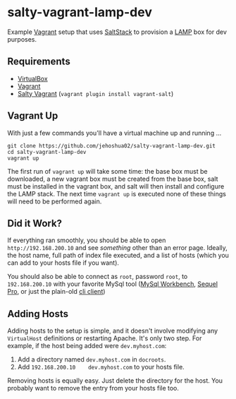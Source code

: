 # salty-vagrant-lamp-dev

Example [Vagrant](http://docs.vagrantup.com/v2/why-vagrant/index.html) setup that uses [SaltStack](http://docs.saltstack.com/) to provision a [LAMP](http://en.wikipedia.org/wiki/LAMP_%28software_bundle%29) box for dev purposes.


## Requirements

+ [VirtualBox](https://www.virtualbox.org/wiki/Downloads)
+ [Vagrant](http://downloads.vagrantup.com/)
+ [Salty Vagrant](https://github.com/saltstack/salty-vagrant) (`vagrant plugin install vagrant-salt`)


## Vagrant Up

With just a few commands you'll have a virtual machine up and running ...

```shell
git clone https://github.com/jehoshua02/salty-vagrant-lamp-dev.git
cd salty-vagrant-lamp-dev
vagrant up
```

The first run of `vagrant up` will take some time: the base box must be downloaded, a new vagrant box must be created 
from the base box, salt must be installed in the vagrant box, and salt will then install and configure the LAMP stack. 
The next time `vagrant up` is executed none of these things will need to be performed again.


## Did it Work?

If everything ran smoothly, you should be able to open `http://192.168.200.10` and see *something* other than an error 
page. Ideally, the host name, full path of index file executed, and a list of hosts (which you can add to your hosts 
file if you want).

You should also be able to connect as `root`, password `root`, to `192.168.200.10` with your favorite MySql tool ([MySql Workbench](http://www.mysql.com/products/workbench/), [Sequel Pro](http://www.sequelpro.com/), or just the plain-old [cli client](http://dev.mysql.com/doc/refman/5.5/en/mysql.html))


## Adding Hosts

Adding hosts to the setup is simple, and it doesn't involve modifying any `VirtualHost` definitions or restarting
Apache. It's only two step. For example, if the host being added were `dev.myhost.com`:

1. Add a directory named `dev.myhost.com` in `docroots`.
2. Add `192.168.200.10    dev.myhost.com` to your hosts file.

Removing hosts is equally easy. Just delete the directory for the host. You probably want to remove the entry from 
your hosts file too.

